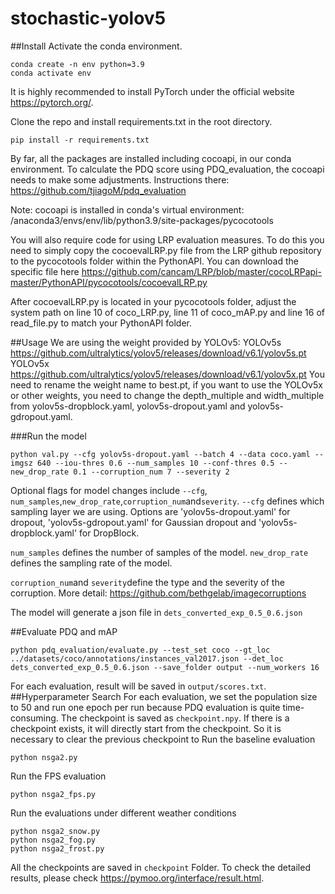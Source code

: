 # stochastic-yolov5
##Install
Activate the conda environment.
```
conda create -n env python=3.9
conda activate env
```

It is highly recommended to install PyTorch under the official website https://pytorch.org/.

Clone the repo and install requirements.txt in the root directory.
```
pip install -r requirements.txt
```

By far, all the packages are installed including cocoapi, in our conda environment. To calculate the PDQ score using PDQ_evaluation, the cocoapi needs to make some adjustments. Instructions there: https://github.com/tjiagoM/pdq_evaluation

Note: cocoapi is installed in conda's virtual environment: /anaconda3/envs/env/lib/python3.9/site-packages/pycocotools

You will also require code for using LRP evaluation measures. To do this you need to simply copy the cocoevalLRP.py file from the LRP github repository to the pycocotools folder within the PythonAPI. You can download the specific file here https://github.com/cancam/LRP/blob/master/cocoLRPapi-master/PythonAPI/pycocotools/cocoevalLRP.py

After cocoevalLRP.py is located in your pycocotools folder, adjust the system path on line 10 of coco_LRP.py, line 11 of coco_mAP.py and line 16 of read_file.py to match your PythonAPI folder.

##Usage 
We are using the weight provided by YOLOv5:
YOLOv5s https://github.com/ultralytics/yolov5/releases/download/v6.1/yolov5s.pt
YOLOv5x https://github.com/ultralytics/yolov5/releases/download/v6.1/yolov5x.pt
You need to rename the weight name to best.pt, if you want to use the YOLOv5x or other weights, you need to change the depth_multiple and width_multiple from yolov5s-dropblock.yaml, yolov5s-dropout.yaml and yolov5s-gdropout.yaml.

###Run the model
```
python val.py --cfg yolov5s-dropout.yaml --batch 4 --data coco.yaml --imgsz 640 --iou-thres 0.6 --num_samples 10 --conf-thres 0.5 --new_drop_rate 0.1 --corruption_num 7 --severity 2
```
Optional flags for model changes include ```--cfg```, ```num_samples```,```new_drop_rate```,```corruption_num```and```severity```.
```--cfg``` defines which sampling layer we are using. Options are 'yolov5s-dropout.yaml' for dropout, 'yolov5s-gdropout.yaml' for Gaussian dropout and 'yolov5s-dropblock.yaml' for DropBlock.

```num_samples``` defines the number of samples of the model.
```new_drop_rate``` defines the sampling rate of the model.

```corruption_num```and ```severity```define the type and the severity of the corruption. More detail: https://github.com/bethgelab/imagecorruptions

The model will generate a json file in ```dets_converted_exp_0.5_0.6.json ```

##Evaluate PDQ and mAP
```
python pdq_evaluation/evaluate.py --test_set coco --gt_loc ../datasets/coco/annotations/instances_val2017.json --det_loc dets_converted_exp_0.5_0.6.json --save_folder output --num_workers 16
```
For each evaluation, result will be saved in ```output/scores.txt```.
##Hyperparameter Search
For each evaluation, we set the population size to 50 and run one epoch per run because PDQ evaluation is quite time-consuming. The checkpoint is saved as ```checkpoint.npy```. If there is a checkpoint exists, it will directly start from the checkpoint. So it is necessary to clear the previous checkpoint to
Run the baseline evaluation
```
python nsga2.py
```
Run the FPS evaluation
```
python nsga2_fps.py
```
Run the evaluations under different weather conditions
```
python nsga2_snow.py
python nsga2_fog.py
python nsga2_frost.py
```
All the checkpoints are saved in ```checkpoint``` Folder. To check the detailed results, please check https://pymoo.org/interface/result.html.
 
